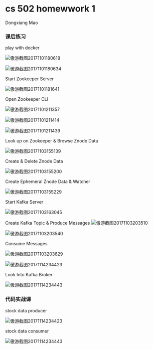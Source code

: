 

# cs 502 homewwork 1

Dongxiang Mao

### 课后练习

play with docker

![傲游截图20171101180618](https://raw.githubusercontent.com/maodx/markdown/master/screenshots/1.png)



![傲游截图20171101180634](https://raw.githubusercontent.com/maodx/markdown/master/screenshots/2.png)



Start Zookeeper Server

![傲游截图20171101181641](https://raw.githubusercontent.com/maodx/markdown/master/screenshots/3.png)

Open Zookeeper CLI

![傲游截图20171101211357](https://raw.githubusercontent.com/maodx/markdown/master/screenshots/4.png)

![傲游截图20171101211414](https://raw.githubusercontent.com/maodx/markdown/master/screenshots/5.png)

![傲游截图20171101211439](https://raw.githubusercontent.com/maodx/markdown/master/screenshots/6.png)

Look up on Zookeeper & Browse Znode Data

![傲游截图20171103155139](https://raw.githubusercontent.com/maodx/markdown/master/screenshots/7.png)

Create & Delete Znode Data

![傲游截图20171103155200](https://raw.githubusercontent.com/maodx/markdown/master/screenshots/10.png)

Create Ephemeral Znode Data & Watcher

![傲游截图20171103155229](https://raw.githubusercontent.com/maodx/markdown/master/screenshots/11.png)

Start Kafka Server

![傲游截图20171103163045](https://raw.githubusercontent.com/maodx/markdown/master/screenshots/13.png)

Create Kafka Topic & Produce Messages
![傲游截图20171103203510](https://raw.githubusercontent.com/maodx/markdown/master/screenshots/14.png)

![傲游截图20171103203540](https://raw.githubusercontent.com/maodx/markdown/master/screenshots/15.png)

Consume Messages

![傲游截图20171103203629](https://raw.githubusercontent.com/maodx/markdown/master/screenshots/16.png)

![傲游截图20171114234423](https://raw.githubusercontent.com/maodx/markdown/master/screenshots/17.png)

Look Into Kafka Broker

![傲游截图20171114234443](https://raw.githubusercontent.com/maodx/markdown/master/screenshots/18.png)
### 代码实战课

stock data producer 

![傲游截图20171114234423](https://raw.githubusercontent.com/maodx/markdown/master/screenshots/19.png)

stock data consumer

![傲游截图20171114234443](https://raw.githubusercontent.com/maodx/markdown/master/screenshots/20.png)


